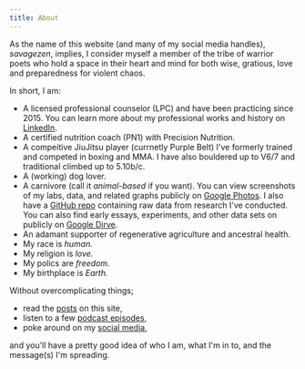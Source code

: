 ```yaml
---
title: About
---
```


As the name of this website (and many of my social media handles), *savagezen*, implies, I consider myself a member of the tribe of warrior poets who hold a space in their heart and mind for both wise, gratious, love and preparedness for violent chaos.

In short, I am:

* A licensed professional counselor (LPC) and have been practicing since 2015.  You can learn more about my professional works and history on [LinkedIn](https://linkedin.com/in/austinhaedicke).
* A certified nutrition coach (PN1) with Precision Nutrition.
* A compeitive JiuJitsu player (currnetly Purple Belt)  I've formerly trained and competed in boxing and MMA.  I have also bouldered up to V6/7 and traditional climbed up to 5.10b/c.
* A (working) dog lover.
* A carnivore (call it *animal-based* if you want).  You can view screenshots of my labs, data, and related graphs publicly on [Google Photos](https://photos.app.goo.gl/jrqqa6PNoXXHvM3m6).  I also have a [GitHub repo](https://github.com/savagezen/research) containing raw data from research I've conducted.  You can also find early essays, experiments, and other data sets on publicly on [Google Dirve](https://photos.app.goo.gl/jrqqa6PNoXXHvM3m6).
* An adamant supporter of regenerative agriculture and ancestral health.
* My race is *human.*
* My religion is *love.*
* My polics are *freedom.*
* My birthplace is *Earth.*

Without overcomplicating things;

* read the [posts](/) on this site,
* listen to a few [podcast episodes](/podcast),
* poke around on my [social media](https://instagram.com/savagezen),

and you'll have a pretty good idea of who I am, what I'm in to, and the message(s) I'm spreading.

<div class="taggbox-container" style="width:100%;height:100%;overflow: auto;"><div class="taggbox-socialwall" data-wall-id="63356" view-url="https://widget.taggbox.com/63356"></div><script src="https://widget.taggbox.com/embed.min.js" type="text/javascript"></script></div>
